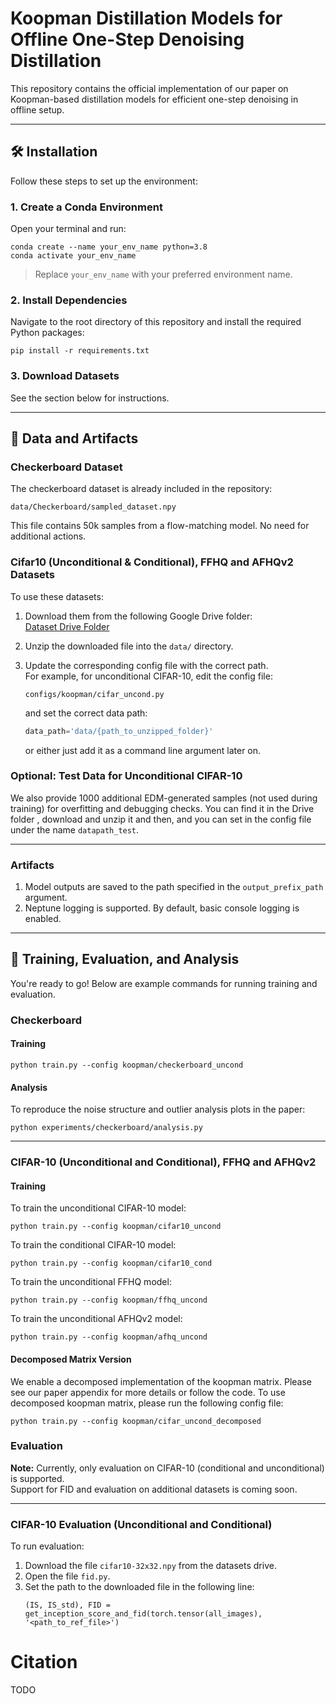 # Koopman Distillation Models for Offline One-Step Denoising Distillation

This repository contains the official implementation of our paper on Koopman-based distillation models for efficient one-step denoising in offline setup.

---

## 🛠 Installation

Follow these steps to set up the environment:

### 1. Create a Conda Environment

Open your terminal and run:

```
conda create --name your_env_name python=3.8
conda activate your_env_name
```

> Replace `your_env_name` with your preferred environment name.

### 2. Install Dependencies

Navigate to the root directory of this repository and install the required Python packages:

```
pip install -r requirements.txt
```

### 3. Download Datasets

See the section below for instructions.

---

## 📁 Data and Artifacts

### Checkerboard Dataset

The checkerboard dataset is already included in the repository:

```
data/Checkerboard/sampled_dataset.npy
```

This file contains 50k samples from a flow-matching model. No need for additional actions.

### Cifar10 (Unconditional & Conditional), FFHQ and AFHQv2 Datasets

To use these datasets:

1. Download them from the following Google Drive folder:  
   [Dataset Drive Folder](https://drive.google.com/drive/u/1/folders/19u6696ItAkG2kTfjfa4w-RhEqFHnpfLf)

2. Unzip the downloaded file into the `data/` directory.

3. Update the corresponding config file with the correct path.  
   For example, for unconditional CIFAR-10, edit the config file:

   ```
   configs/koopman/cifar_uncond.py
   ```

   and set the correct data path:

   ```python
   data_path='data/{path_to_unzipped_folder}'
   ```
   or either just add it as a command line argument later on.

### Optional: Test Data for Unconditional CIFAR-10

We also provide 1000 additional EDM-generated samples (not used during training) for overfitting and debugging checks. You can find it in the Drive folder 
, download and unzip it and then, and you can set in the config file under the name `datapath_test`.

---
### Artifacts

1. Model outputs are saved to the path specified in the `output_prefix_path` argument.
2. Neptune logging is supported. By default, basic console logging is enabled.

---

## 🚀 Training, Evaluation, and Analysis

You're ready to go! Below are example commands for running training and evaluation.

### Checkerboard

#### Training

```
python train.py --config koopman/checkerboard_uncond
```

#### Analysis

To reproduce the noise structure and outlier analysis plots in the paper:

```
python experiments/checkerboard/analysis.py
```

---

### CIFAR-10 (Unconditional and Conditional), FFHQ and AFHQv2 

#### Training

To train the unconditional CIFAR-10 model:

```
python train.py --config koopman/cifar10_uncond
```

To train the conditional CIFAR-10 model:
```
python train.py --config koopman/cifar10_cond
```

To train the unconditional FFHQ model:
```
python train.py --config koopman/ffhq_uncond
```

To train the unconditional AFHQv2 model:
```
python train.py --config koopman/afhq_uncond
```

#### Decomposed Matrix Version
We enable a decomposed implementation  of the koopman matrix. Please see our paper appendix for more details
or follow the code. To use decomposed koopman matrix, please run the following config file:
```
python train.py --config koopman/cifar_uncond_decomposed
```


### Evaluation
**Note:** Currently, only evaluation on CIFAR-10 (conditional and unconditional) is supported.  
Support for FID and evaluation on additional datasets is coming soon.

---

### CIFAR-10 Evaluation (Unconditional and Conditional)

To run evaluation:

1. Download the file `cifar10-32x32.npy` from the datasets drive.
2. Open the file `fid.py`.
3. Set the path to the downloaded file in the following line:
   ```
   (IS, IS_std), FID = get_inception_score_and_fid(torch.tensor(all_images), '<path_to_ref_file>')
   ```
   
# Citation
TODO
